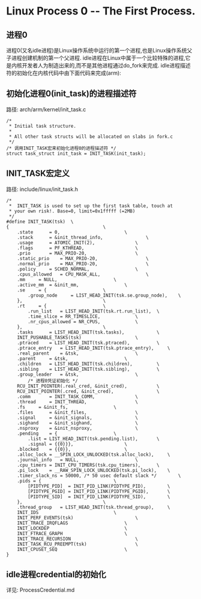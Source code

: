 Linux Process 0 -- The First Process.
================================================================================

进程0
--------------------------------------------------------------------------------

进程0(又名idle进程)是Linux操作系统中运行的第一个进程,也是Linux操作系统父子进程创建机制的第一个父进程.
idle进程在Linux中属于一个比较特殊的进程,它是内核开发者人为制造出来的,而不是其他进程通过do_fork来完成.
idle进程描述符的初始化在内核代码中由下面代码来完成(arm):

## 初始化进程0(init_task)的进程描述符

路径: arch/arm/kernel/init_task.c

```
/*
 * Initial task structure.
 *
 * All other task structs will be allocated on slabs in fork.c
 */
/* 调用INIT_TASK宏来初始化进程0的进程描述符 */
struct task_struct init_task = INIT_TASK(init_task);
```

## INIT_TASK宏定义

路径: include/linux/init_task.h

```
/*
 *  INIT_TASK is used to set up the first task table, touch at
 * your own risk!. Base=0, limit=0x1fffff (=2MB)
 */
#define INIT_TASK(tsk)	\
{									\
	.state		= 0,						\
	.stack		= &init_thread_info,				\
	.usage		= ATOMIC_INIT(2),				\
	.flags		= PF_KTHREAD,					\
	.prio		= MAX_PRIO-20,					\
	.static_prio	= MAX_PRIO-20,					\
	.normal_prio	= MAX_PRIO-20,					\
	.policy		= SCHED_NORMAL,					\
	.cpus_allowed	= CPU_MASK_ALL,					\
	.mm		= NULL,						\
	.active_mm	= &init_mm,					\
	.se		= {						\
		.group_node 	= LIST_HEAD_INIT(tsk.se.group_node),	\
	},								\
	.rt		= {						\
		.run_list	= LIST_HEAD_INIT(tsk.rt.run_list),	\
		.time_slice	= RR_TIMESLICE,				\
		.nr_cpus_allowed = NR_CPUS,				\
	},								\
	.tasks		= LIST_HEAD_INIT(tsk.tasks),			\
	INIT_PUSHABLE_TASKS(tsk)					\
	.ptraced	= LIST_HEAD_INIT(tsk.ptraced),			\
	.ptrace_entry	= LIST_HEAD_INIT(tsk.ptrace_entry),		\
	.real_parent	= &tsk,						\
	.parent		= &tsk,						\
	.children	= LIST_HEAD_INIT(tsk.children),			\
	.sibling	= LIST_HEAD_INIT(tsk.sibling),			\
	.group_leader	= &tsk,						\
        /* 进程0凭证初始化 */
	RCU_INIT_POINTER(.real_cred, &init_cred),			\
	RCU_INIT_POINTER(.cred, &init_cred),				\
	.comm		= INIT_TASK_COMM,				\
	.thread		= INIT_THREAD,					\
	.fs		= &init_fs,					\
	.files		= &init_files,					\
	.signal		= &init_signals,				\
	.sighand	= &init_sighand,				\
	.nsproxy	= &init_nsproxy,				\
	.pending	= {						\
		.list = LIST_HEAD_INIT(tsk.pending.list),		\
		.signal = {{0}}},					\
	.blocked	= {{0}},					\
	.alloc_lock	= __SPIN_LOCK_UNLOCKED(tsk.alloc_lock),		\
	.journal_info	= NULL,						\
	.cpu_timers	= INIT_CPU_TIMERS(tsk.cpu_timers),		\
	.pi_lock	= __RAW_SPIN_LOCK_UNLOCKED(tsk.pi_lock),	\
	.timer_slack_ns = 50000, /* 50 usec default slack */		\
	.pids = {							\
		[PIDTYPE_PID]  = INIT_PID_LINK(PIDTYPE_PID),		\
		[PIDTYPE_PGID] = INIT_PID_LINK(PIDTYPE_PGID),		\
		[PIDTYPE_SID]  = INIT_PID_LINK(PIDTYPE_SID),		\
	},								\
	.thread_group	= LIST_HEAD_INIT(tsk.thread_group),		\
	INIT_IDS							\
	INIT_PERF_EVENTS(tsk)						\
	INIT_TRACE_IRQFLAGS						\
	INIT_LOCKDEP							\
	INIT_FTRACE_GRAPH						\
	INIT_TRACE_RECURSION						\
	INIT_TASK_RCU_PREEMPT(tsk)					\
	INIT_CPUSET_SEQ							\
}
```

## idle进程credential的初始化
详见: ProcessCredential.md